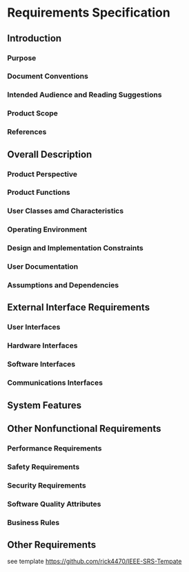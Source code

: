 # Requirements Specification

## Introduction

### Purpose
### Document Conventions
### Intended Audience and Reading Suggestions
### Product Scope
### References

## Overall Description

### Product Perspective
### Product Functions
### User Classes amd Characteristics
### Operating Environment
### Design and Implementation Constraints
### User Documentation
### Assumptions and Dependencies

## External Interface Requirements

### User Interfaces
### Hardware Interfaces
### Software Interfaces
### Communications Interfaces

## System Features

## Other Nonfunctional Requirements

### Performance Requirements
### Safety Requirements
### Security Requirements
### Software Quality Attributes
### Business Rules

## Other Requirements




see template https://github.com/rick4470/IEEE-SRS-Tempate  
